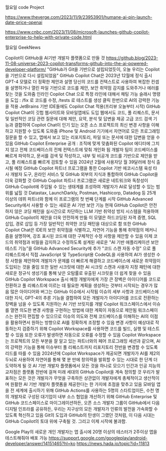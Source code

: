월요일 code Project

https://www.theverge.com/2023/11/9/23953901/humane-ai-pin-launch-date-price-openai

https://www.cnbc.com/2023/11/08/microsoft-launches-github-copilot-enterprise-to-help-with-private-code.html

월요일 GeekNews

Copilot이 GitHub을 AI기반 개발자 플랫폼으로 만들 것 
https://github.blog/2023-11-08-universe-2023-copilot-transforms-github-into-the-ai-powered-developer-platform/
"GitHub가 Git을 기반으로 설립되었듯이, 오늘 우리는 Copilot을 기반으로 다시 설립되었음"
GitHub Copilot Chat은 2023년 12월에 정식 출시
GPT-4 모델로 더 정확한 제안과 설명
당신의 코드를 컨텍스트로 사용하여 복잡한 컨셉을 설명하거나 열린 파일 기반으로 코드를 제안, 보안 취약점 감지를 도와주거나 에러를 찾는 것을 도와줌
인라인 Copilot Chat 으로 특정 라인에 대해서 채팅 가능
슬래시 명령을 도입 : /fix 로 코드를 수정, /tests 로 테스트를 생성
클릭 한번으로 AI의 강력한 기능을 적용
JetBrains 기반 IDE들에도 Copilot Chat 적용(프리뷰 오늘부터 시작)
GitHub Copilot Chat이 깃헙 웹사이트와 모바일앱에도 도입
웹에서도 코드, 풀 리퀘스트, 문서 및 일반적인 코딩 관련 질문에 대해 제안, 요약, 분석 및 답변을 제공
고급 코드 검색 기능과 결합하여 Copilot Chat이 인기 있는 오픈 소스 프로젝트의 최신 변경 사항을 이해하고 지원할 수 있도록 도와줌
iPhone 및 Android 기기에서 자연어로 모든 프로그래밍 질문을 할 수 있고, 앱에서 보고 있는 리포지토리, 파일 또는 문서에 대한 답변을 얻을 수 있음
GitHub Copilot Enterprise 공개 : 조직에 맞게 맞춤화된 Copilot
에디터에 그치지 않고 전체 코드베이스의 전체 컨텍스트에 맞춰 개인화 됨
개발자 팀이 코드베이스를 빠르게 파악하고, 문서를 검색 및 작성하고, 내부 및 비공개 코드를 기반으로 제안을 받고, 풀 리퀘스트를 빠르게 검토할 수 있음
2024년 2월에 사용자당 월 39달러에 정식 출시될 예정
GitHub Copilot 파트너 프로그램을 통한 Copilot 기반 에코시스템 육성
타사 개발자 도구, 온라인 서비스 및 GitHub 외부의 지식과 통합하여 GitHub Copilot을 더욱 강화할 것
GitHub Copilot 파트너 프로그램은 새로운 네트워크와 독창성이 GitHub Copilot에 주입될 수 있는 생태계를 조성하여 개발자가 AI로 달성할 수 있는 범위를 넓힐 것
Datastax, LaunchDarkly, Postman, Hashicorp, Datadog 등 25개 이상의 데뷔 파트너와 함께 이 프로그램의 첫 번째 단계를 시작
GitHub Advanced Security에서 사용할 수 있는 새로운 AI 기반 보안 기능
현재 GitHub Copilot은 안전하지 않은 코딩 패턴을 실시간으로 차단하는 LLM 기반 취약성 방지 시스템을 적용하여 GitHub Copilot의 제안을 더욱 안전하게 만듦
이 모델은 하드코딩된 자격 증명, SQL 삽입, 경로 삽입 등 가장 일반적인 취약한 코딩 패턴을 대상으로 함
또한 GitHub Copilot Chat은 IDE의 보안 취약점을 식별하고, 자연어 기능을 통해 취약점의 메커니즘을 설명하며, 강조 표시된 코드에 대한 구체적인 수정 사항을 제안할 수 있음
이제 코드의 취약점과 비밀을 감지하고 수정하도록 설계된 새로운 "AI 기반 애플리케이션 보안 테스트 기능"을 GitHub Advanced Security에 추가
"코드 스캔 자동 수정" 으로 풀 리퀘스트에서 직접 JavaScript 및 TypeScript용 CodeQL을 사용하여 AI가 생성한 수정 사항을 제안하여 개발자가 문제를 더 빠르게 해결하고 코드베이스에 새로운 취약점이 도입되는 것을 줄임
또한 일반 시크릿에 대한 AI 시크릿 스캔과 사용자 지정 패턴에 대한 새로운 정규식 생성기를 통해 낮은 오탐률로 유출된 시크릿을 더 쉽게 찾을 수 있음
GitHub Copilot Workspace 출시 예정
개발자에게 가장 큰 장벽은 아이디어를 코드로 전환하고 풀 리퀘스트에 이르는 데 필요한 계획을 생성하는 것부터 시작되는 경우가 많음
많은 아이디어와 버그는 GitHub 이슈에서 시작됨
이슈의 세부 사항과 코드베이스에 대한 지식, GPT-4의 추론 기능을 결합하여 모든 개발자가 아이디어를 코드로 전환하는 장벽을 넘을 수 있도록 지원하는 AI 기반 브릿지를 개발
Copilot 워크스페이스에서 이슈를 열면 의도한 변경 사항을 구현하는 방법에 대한 계획이 자동으로 제안됨
워크스페이스는 완전히 편집할 수 있으므로 이슈의 의도와 전체 코드베이스를 이해하는 AI의 이점을 활용하면서 원하는 방향으로 AI를 정확하게 조정할 수 있음
변경 사항이 예상대로 작동하는지 검증하기 위해 Copilot Workspace를 사용하면 코드를 빌드, 실행 및 테스트할 수 있음
또한 오류가 발생하면 자동으로 오류를 수정할 수 있음
Copilot Workspace는 프로젝트의 모든 부분을 잘 알고 있는 파트너와의 페어 프로그래밍 세션과 같으며, AI의 강력한 기능을 통해 이슈부터 풀 리퀘스트까지 리포지토리 전반을 변경할 수 있도록 리드를 따를 수 있음
2024년에 Copilot Workspace가 제공되면 개발자가 AI를 제2의 두뇌로 사용하여 자연어를 통해 몇 분 만에 창의력을 발휘할 수 있는 시대로 한 단계 더 도약하게 될 것
AI 기반 개발자 플랫폼에서 모든 것을 하나로 모으기
인간과 인공 지능의 교차점은 플랫폼 전반에 걸쳐 미래 세대의 GitHub Copilot을 계속 정의할 것
우리가 발표하는 모든 것은 개발자가 무엇을 구축하든 상관없이 개발자에게 총체적이고 생산적이며 원활한 AI 기반 개발자 플랫폼을 제공한다는 한 가지에 초점을 맞추고 있음
모바일 앱을 전 세계에 출시하기 위해 GitHub Actions를 사용하는 5명의 스타트업이든, 수천 명의 개발자로 구성된 대기업이 내부 소스 협업을 개선하기 위해 GitHub Enterprise 및 GitHub 코드스페이스로 마이그레이션하든, 오픈 소스 개발자 그룹이 GitHub에서 다음 디지털 인프라를 공유하든, 우리는 지구상의 모든 개발자가 인류의 발전을 가속화할 수 있도록 혁신하고 있음
Git의 도입과 GitHub의 탄생이 그랬던 것처럼, 이 다음 시대는 GitHub Copilot의 토대 위에 구축될 것. 그리고 이제 시작에 불과함.


Google Play의 새로운 개인 개발자는 앱 출시에 20명 이상의 테스터가 2주이상 앱을 테스트해줘야 배포 가능
https://support.google.com/googleplay/android-developer/answer/14151465?hl=ko
https://news.hada.io/topic?id=11813
